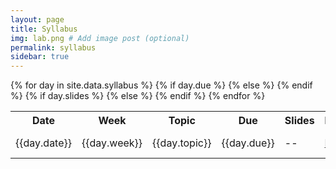 ```yaml
---
layout: page
title: Syllabus
img: lab.png # Add image post (optional)
permalink: syllabus
sidebar: true
---
```


<table>
<tr>
    <th><b>Date</b></th>
    <th><b>Week</b></th>
    <th><b>Topic</b></th>
    <th><b>Due</b></th>
    <th><b>Slides</b></th>
    <th><b>Reading</b></th>
</tr>
{% for day in site.data.syllabus %}
<tr>
    <td>{{day.date}}</td>
    <td>{{day.week}}</td>
    <td>{{day.topic}}</td>
    {% if day.due %}
    <td>{{day.due}}</td>
    {% else %}
    <td> -- </td>
    {% endif %}
    {% if day.slides %}
    <td><a href="http://rpdata.caltech.edu/courses/bige105/{{day.slides}}">
    PDF </a></td>
    {% else %}
    <td> -- </td>
    {% endif %}
    <td>{{day.reading}}</td>
</tr>
{% endfor %}
</table>
